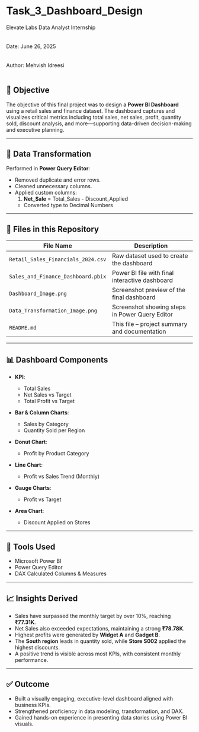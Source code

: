 # Task_3_Dashboard_Design   
Elevate Labs Data Analyst Internship  
<br>  
Date: June 26, 2025  
<br>  
Author: Mehvish Idreesi  
<br>  

## 📝 Objective  
The objective of this final project was to design a **Power BI Dashboard** using a retail sales and finance dataset. The dashboard captures and visualizes critical metrics including total sales, net sales, profit, quantity sold, discount analysis, and more—supporting data-driven decision-making and executive planning.

---

## 🧹 Data Transformation  
Performed in **Power Query Editor**:
- Removed duplicate and error rows.
- Cleaned unnecessary columns.
- Applied custom columns:
  1. **Net_Sale** = Total_Sales - Discount_Applied  
  - Converted type to Decimal Numbers

---

## 📁 Files in this Repository

| File Name                         | Description                                        |
|----------------------------------|----------------------------------------------------|
| `Retail_Sales_Financials_2024.csv` | Raw dataset used to create the dashboard         |
| `Sales_and_Finance_Dashboard.pbix` | Power BI file with final interactive dashboard     |
| `Dashboard_Image.png`            | Screenshot preview of the final dashboard          |
| `Data_Transformation_Image.png`  | Screenshot showing steps in Power Query Editor     |
| `README.md`                      | This file – project summary and documentation      |

---

## 📊 Dashboard Components  

- **KPI**:
  - Total Sales
  - Net Sales vs Target
  - Total Profit vs Target

- **Bar & Column Charts**:
  - Sales by Category
  - Quantity Sold per Region

- **Donut Chart**:
  - Profit by Product Category

- **Line Chart**:
  - Profit vs Sales Trend (Monthly)

- **Gauge Charts**:
  - Profit vs Target

- **Area Chart**:
  - Discount Applied on Stores

---

## 🔧 Tools Used  
- Microsoft Power BI  
- Power Query Editor  
- DAX Calculated Columns & Measures  

---

## 📈 Insights Derived  
- Sales have surpassed the monthly target by over 10%, reaching **₹77.31K**.  
- Net Sales also exceeded expectations, maintaining a strong **₹78.78K**.  
- Highest profits were generated by **Widget A** and **Gadget B**.  
- The **South region** leads in quantity sold, while **Store S002** applied the highest discounts.  
- A positive trend is visible across most KPIs, with consistent monthly performance.

---

## ✅ Outcome  
- Built a visually engaging, executive-level dashboard aligned with business KPIs.  
- Strengthened proficiency in data modeling, transformation, and DAX.  
- Gained hands-on experience in presenting data stories using Power BI visuals.

